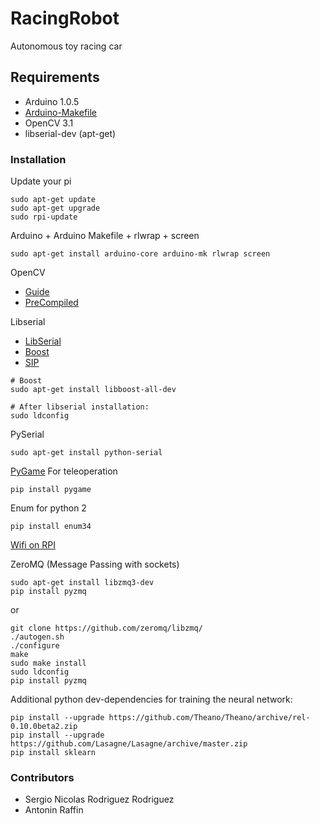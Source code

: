 # RacingRobot
Autonomous toy racing car

## Requirements

- Arduino 1.0.5
- [Arduino-Makefile](https://github.com/sudar/Arduino-Makefile)
- OpenCV 3.1
- libserial-dev (apt-get)

### Installation
Update your pi
```
sudo apt-get update
sudo apt-get upgrade
sudo rpi-update
```

Arduino + Arduino Makefile + rlwrap + screen
```
sudo apt-get install arduino-core arduino-mk rlwrap screen
```

OpenCV
- [Guide](http://www.pyimagesearch.com/2016/04/18/install-guide-raspberry-pi-3-raspbian-jessie-opencv-3/)
- [PreCompiled](https://github.com/jabelone/OpenCV-for-Pi)

Libserial
- [LibSerial](https://github.com/crayzeewulf/libserial)
- [Boost](http://www.boost.org/)
- [SIP](http://pyqt.sourceforge.net/Docs/sip4/installation.html)

```
# Boost
sudo apt-get install libboost-all-dev

# After libserial installation:
sudo ldconfig
```

PySerial
```
sudo apt-get install python-serial
```

[PyGame](http://www.pygame.org/wiki/CompileUbuntu#Installing%20pygame%20with%20pip)
For teleoperation
```
pip install pygame
```

Enum for python 2
```
pip install enum34
```

[Wifi on RPI](https://www.raspberrypi.org/documentation/configuration/wireless/wireless-cli.md)

ZeroMQ (Message Passing with sockets)
```
sudo apt-get install libzmq3-dev
pip install pyzmq
```
or
```
git clone https://github.com/zeromq/libzmq/
./autogen.sh
./configure
make
sudo make install
sudo ldconfig
pip install pyzmq
```

Additional python dev-dependencies for training the neural network:
```
pip install --upgrade https://github.com/Theano/Theano/archive/rel-0.10.0beta2.zip
pip install --upgrade https://github.com/Lasagne/Lasagne/archive/master.zip
pip install sklearn
```

### Contributors
- Sergio Nicolas Rodriguez Rodriguez
- Antonin Raffin
